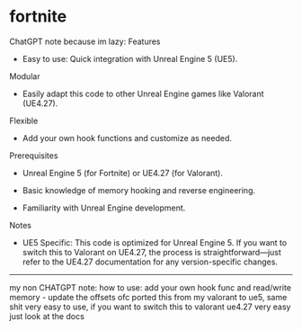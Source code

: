 # fortnite

ChatGPT note because im lazy:
Features
- Easy to use: Quick integration with Unreal Engine 5 (UE5).

Modular
- Easily adapt this code to other Unreal Engine games like Valorant (UE4.27).

Flexible
- Add your own hook functions and customize as needed.

Prerequisites
- Unreal Engine 5 (for Fortnite) or UE4.27 (for Valorant).

- Basic knowledge of memory hooking and reverse engineering.

- Familiarity with Unreal Engine development.

Notes
- UE5 Specific: This code is optimized for Unreal Engine 5. If you want to switch this to Valorant on UE4.27, the process is straightforward—just refer to the UE4.27 documentation for any version-specific changes.

-----

my non CHATGPT note:
how to use: add your own hook func and read/write memory - update the offsets ofc
ported this from my valorant to ue5, same shit very easy to use, if you want to switch this to valorant ue4.27 very easy just look at the docs
